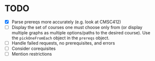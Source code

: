 # TODO

- [x] Parse prereqs more accurately (e.g. look at CMSC412)
- [ ] Display the set of courses one must choose only from (or display multiple graphs as multiple options/paths to the desired course). Use the `pickOneFromEach` object in the `prereqs` object.
- [ ] Handle failed requests, no prerequisites, and errors
- [ ] Consider corequisites
- [ ] Mention restrictions
